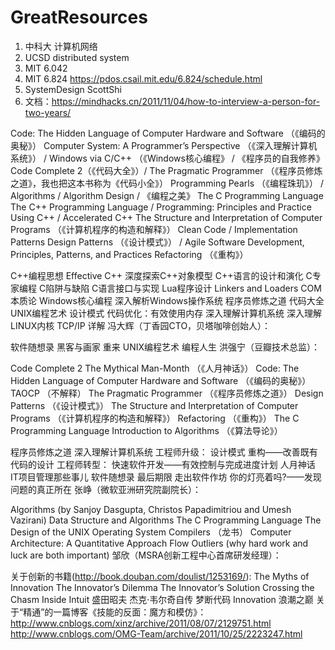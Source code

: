 # GreatResources
1. 中科大 计算机网络
2. UCSD distributed system
3. MIT 6.042
4. MIT 6.824
   https://pdos.csail.mit.edu/6.824/schedule.html
5. SystemDesign ScottShi
6. 文档：https://mindhacks.cn/2011/11/04/how-to-interview-a-person-for-two-years/

Code: The Hidden Language of Computer Hardware and Software （《编码的奥秘》）
Computer System: A Programmer’s Perspective （《深入理解计算机系统》） / Windows via C/C++ （《Windows核心编程》 / 《程序员的自我修养》
Code Complete 2（《代码大全》）/ The Pragmatic Programmer （《程序员修炼之道》，我也把这本书称为《代码小全》）
Programming Pearls （《编程珠玑》） / Algorithms / Algorithm Design / 《编程之美》
The C Programming Language
The C++ Programming Language / Programming: Principles and Practice Using C++ / Accelerated C++
The Structure and Interpretation of Computer Programs （《计算机程序的构造和解释》）
Clean Code / Implementation Patterns
Design Patterns （《设计模式》） / Agile Software Development, Principles, Patterns, and Practices
Refactoring （《重构》）

C++编程思想
Effective C++
深度探索C++对象模型
C++语言的设计和演化
C专家编程
C陷阱与缺陷
C语言接口与实现
Lua程序设计
Linkers and Loaders
COM本质论
Windows核心编程
深入解析Windows操作系统
程序员修炼之道
代码大全
UNIX编程艺术
设计模式
代码优化：有效使用内存
深入理解计算机系统
深入理解LINUX内核
TCP/IP 详解
冯大辉（丁香园CTO，贝塔咖啡创始人）：

软件随想录
黑客与画家
重来
UNIX编程艺术
编程人生
洪强宁（豆瓣技术总监）：

Code Complete 2
The Mythical Man-Month （《人月神话》）
Code: The Hidden Language of Computer Hardware and Software （《编码的奥秘》）
TAOCP （不解释）
The Pragmatic Programmer （《程序员修炼之道》）
Design Patterns （《设计模式》）
The Structure and Interpretation of Computer Programs （《计算机程序的构造和解释》）
Refactoring （《重构》）
The C Programming Language
Introduction to Algorithms （《算法导论》）

程序员修炼之道
深入理解计算机系统
工程师升级：
设计模式
重构——改善既有代码的设计
工程师转型：
快速软件开发——有效控制与完成进度计划
人月神话
IT项目管理那些事儿
软件随想录
最后期限
走出软件作坊
你的灯亮着吗?——发现问题的真正所在
张峥（微软亚洲研究院副院长）：

Algorithms (by Sanjoy Dasgupta, Christos Papadimitriou and Umesh Vazirani)
Data Structure and Algorithms
The C Programming Language
The Design of the UNIX Operating System
Compilers （龙书）
Computer Architecture: A Quantitative Approach
Flow
Outliers (why hard work and luck are both important)
邹欣（MSRA创新工程中心首席研发经理）：

关于创新的书籍(http://book.douban.com/doulist/1253169/):
The Myths of Innovation
The Innovator’s Dilemma
The Innovator’s Solution
Crossing the Chasm
Inside Intuit
盛田昭夫
杰克·韦尔奇自传
梦断代码
Innovation
浪潮之巅
关于“精通”的一篇博客《技能的反面：魔方和模仿》：
http://www.cnblogs.com/xinz/archive/2011/08/07/2129751.html
http://www.cnblogs.com/OMG-Team/archive/2011/10/25/2223247.html
